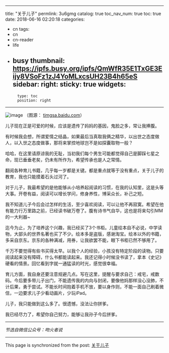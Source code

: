
---
title: "关于儿子"
permlink: 3u6gmg
catalog: true
toc_nav_num: true
toc: true
date: 2018-06-16 02:20:18
categories:
- cn
tags:
- cn
- cn-reader
- life
- busy
thumbnail: https://ipfs.busy.org/ipfs/QmWfR35E1TxGE3Eijy8VSoFz1zJ4YoMLxcsUH23B4h65eS
sidebar:
    right:
        sticky: true
widgets:
    -
        type: toc
        position: right
---


![image](https://ipfs.busy.org/ipfs/QmWfR35E1TxGE3Eijy8VSoFz1zJ4YoMLxcsUH23B4h65eS)
（图源： [timgsa.baidu.com](https://timgsa.baidu.com/timg?image&quality=80&size=b9999_10000&sec=1529126138665&di=f07108cce5ed81a15abaf24020fc327b&imgtype=0&src=http%3A%2F%2Fphotocdn.sohu.com%2F20150620%2Fmp19525490_1434766006909_4.jpeg)）

儿子现在正是可爱的时候，应该是遗传了妈妈的基因，鬼脸之多，常让我捧腹。

有时候我会想，所谓爱情之结晶，如果最后当真取我俩之精华，以出世之态度做人，以入世之态度做事，那将来掌控地球岂不是如探囊取物一般？

哈哈，在这里请原谅我的无耻，当初我们每个男生可能都觉得自己是脚踩七星之命，现已垂垂老矣，仍未有所作为，希望传承也是人之常情。

翻阅各种育儿书籍，几乎每一岁都是关键。都是重点就等于没有重点，关于儿子的教育，我也只能摸着石头过河了。

对于儿子，我最希望的是他能够从小培养起阅读的习惯，在我的认知里，这是头等大事。开卷有益，阅读可以增长学问，修身养性，博采众长，补己之短。

我不知道儿子今后会过怎样的生活，至少喜欢阅读，可以让他不再寂寞。希望在他有能力行万里路之前，已经读书破万卷了。腹有诗书气自华，这也是将来勾引MM的一大利器~

迄今为止，为了培养这个兴趣，我已经买了3个书柜。儿童绘本自不必说，中学读物，大部头的世界名著也买了不少。绘本多是盗版，感谢淘宝。绘本以外的书籍，多采自京东。京东的各种满减，用券，让我欲罢不能，眼下书柜已然不够用了。

千万不要觉得有些书买得太早。以我个人的经验，小孩没有特定阶段的读物。只要阅读起来没有障碍，什么书都能读起来。我还记得小时候没书读了，拿本《史记》硬看的情景。回忆看到字就一通猛读的时光，感觉很幸福。

育儿方面，我自身还要注意规避几点。写在这里，提醒与要求自己：戒宅，戒数码。今后要多带儿子出门，不能遗传我的内向与封闭，要像他妈那样没心没肺，不计后果，勇于尝试。不能长时间抱着手机不放，要以身作则，不能一面自己刷着微信，一边要求儿子少看动画片，少玩iPad。

儿子，我只能做到这么多了。很遗憾，没法让你拼爹。

我已经尽力了，希望你自己努力，能够让我孙子今后拼爹。

***
*节选自微信公众号：吻火者说*

- - -

This page is synchronized from the post: [关于儿子](https://steemit.com/@julian2013/3u6gmg)
